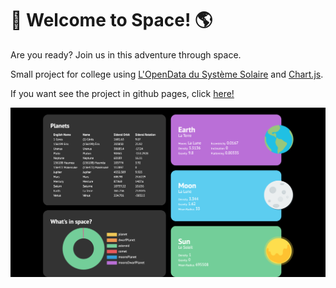 # 🚀 Welcome to Space! 🌎

Are you ready? Join us in this adventure through space. 

Small project for college using [L'OpenData du Système Solaire](https://api.le-systeme-solaire.net/) and [Chart.js](https://www.chartjs.org/).

If you want see the project in github pages, click [here!](https://laurabento.github.io/welcome-to-space/)

![Desktop design preview](Preview.png)
